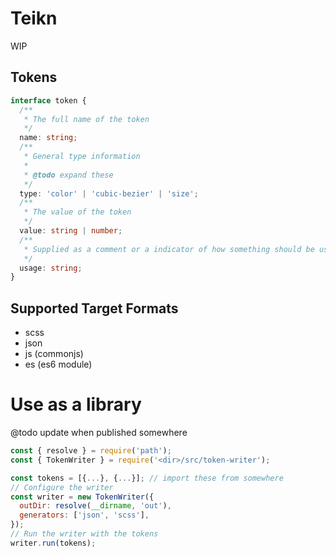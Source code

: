 # Teikn

WIP

## Tokens

```typescript
interface token {
  /**
   * The full name of the token
   */
  name: string;
  /**
   * General type information
   *
   * @todo expand these
   */
  type: 'color' | 'cubic-bezier' | 'size';
  /**
   * The value of the token
   */
  value: string | number;
  /**
   * Supplied as a comment or a indicator of how something should be used
   */
  usage: string;
}
```

## Supported Target Formats

- scss
- json
- js (commonjs)
- es (es6 module)

# Use as a library

@todo update when published somewhere

```javascript
const { resolve } = require('path');
const { TokenWriter } = require('<dir>/src/token-writer');

const tokens = [{...}, {...}]; // import these from somewhere
// Configure the writer
const writer = new TokenWriter({
  outDir: resolve(__dirname, 'out'),
  generators: ['json', 'scss'],
});
// Run the writer with the tokens
writer.run(tokens);
```
